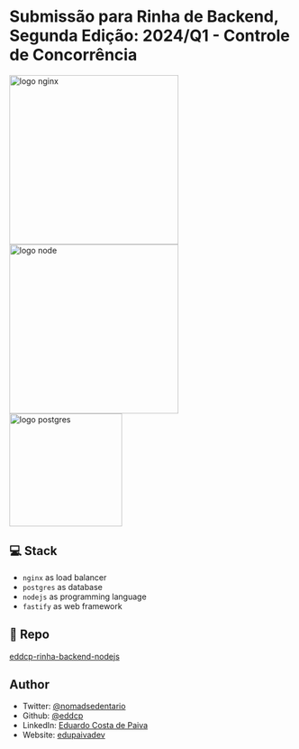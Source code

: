 # Submissão para Rinha de Backend, Segunda Edição: 2024/Q1 - Controle de Concorrência

<img src="https://upload.wikimedia.org/wikipedia/commons/c/c5/Nginx_logo.svg" alt="logo nginx" width="300" height="auto">
<br />
<img src="https://upload.wikimedia.org/wikipedia/commons/d/d9/Node.js_logo.svg" alt="logo node" width="300" height="auto" />
<br />
<img src="https://upload.wikimedia.org/wikipedia/commons/2/29/Postgresql_elephant.svg" alt="logo postgres" width="200" height="auto">

## 💻 Stack
- `nginx` as load balancer
- `postgres` as database
- `nodejs` as programming language
- `fastify` as web framework

## 🚀 Repo 

[eddcp-rinha-backend-nodejs](https://github.com/Eddcp/rinha-backend-nodejs)

## Author 

- Twitter: [@nomadsedentario](https://twitter.com/nomadsedentario)
- Github: [@eddcp](https://github.com/eddcp)
- LinkedIn: [Eduardo Costa de Paiva](https://www.linkedin.com/in/eduardocspv/)
- Website: [edupaivadev](https://www.edupaivadev.com/)